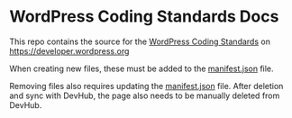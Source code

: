 # WordPress Coding Standards Docs

This repo contains the source for the [WordPress Coding Standards](https://developer.wordpress.org/coding-standards/) on https://developer.wordpress.org

When creating new files, these must be added to the [manifest.json](https://github.com/WordPress-Coding-Standards/docs/blob/master/manifest.json) file. 

Removing files also requires updating the [manifest.json](https://github.com/WordPress-Coding-Standards/docs/blob/master/manifest.json) file. After deletion and sync with DevHub, the page also needs to be manually deleted from DevHub.
